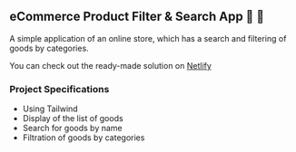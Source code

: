 ## eCommerce Product Filter & Search App 🛒 🚀

A simple application of an online store, which has a search and filtering of goods by categories.

You can check out the ready-made solution on [Netlify](https://ecommerce-product-filtering-9c16aa.netlify.app/) </br>

### Project Specifications

- Using Tailwind
- Display of the list of goods
- Search for goods by name
- Filtration of goods by categories
